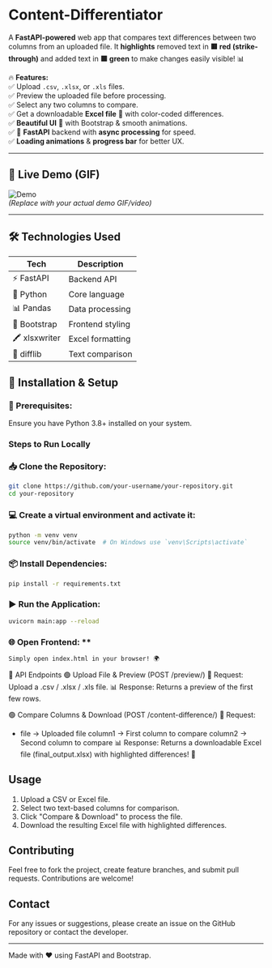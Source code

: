 # Content-Differentiator

A **FastAPI-powered** web app that compares text differences between two columns from an uploaded file. It **highlights** removed text in **🟥 red (strike-through)** and added text in **🟩 green** to make changes easily visible! 📊  

🔥 **Features:**  
✅ Upload `.csv`, `.xlsx`, or `.xls` files.  
✅ Preview the uploaded file before processing.  
✅ Select any two columns to compare.  
✅ Get a downloadable **Excel file** 📂 with color-coded differences.  
✅ **Beautiful UI** 🎨 with Bootstrap & smooth animations.  
✅ 🚀 **FastAPI** backend with **async processing** for speed.  
✅ **Loading animations** & **progress bar** for better UX.  

---

## 🌟 Live Demo (GIF)  

![Demo](https://media.giphy.com/media/26AHONQ79FdWZhAI0/giphy.gif)  
*(Replace with your actual demo GIF/video)*  

---

## 🛠 Technologies Used  

| **Tech**   | **Description**  |
|------------|----------------|
| ⚡ FastAPI  | Backend API   |
| 🐍 Python  | Core language  |
| 📊 Pandas  | Data processing  |
| 🎨 Bootstrap  | Frontend styling  |
| 🖍 xlsxwriter  | Excel formatting  |
| 🔄 difflib  | Text comparison  |

## 🚀 Installation & Setup  

### **🔧 Prerequisites:** 
Ensure you have Python 3.8+ installed on your system.

### Steps to Run Locally
### **📥 Clone the Repository:**
   ```bash
   git clone https://github.com/your-username/your-repository.git
   cd your-repository
   ```
### 💻 Create a virtual environment and activate it: 
   ```bash
   python -m venv venv
   source venv/bin/activate  # On Windows use `venv\Scripts\activate`
   ```
   
### 📦 Install Dependencies:    
   ```bash
   pip install -r requirements.txt
   ```
### ▶ Run the Application: 
   ```bash
   uvicorn main:app --reload
   ```
### 🌐 Open Frontend: **
```bash
Simply open index.html in your browser! 🌍
```

🔗 API Endpoints
🟢 Upload File & Preview (POST /preview/)
📂 Request: Upload a .csv / .xlsx / .xls file.
📊 Response: Returns a preview of the first few rows.

🟢 Compare Columns & Download (POST /content-difference/)
📂 Request:

   * file → Uploaded file
column1 → First column to compare
column2 → Second column to compare
📊 Response: Returns a downloadable Excel file (final_output.xlsx) with highlighted differences! 🎉

## Usage
1. Upload a CSV or Excel file.
2. Select two text-based columns for comparison.
3. Click "Compare & Download" to process the file.
4. Download the resulting Excel file with highlighted differences.

## Contributing
Feel free to fork the project, create feature branches, and submit pull requests. Contributions are welcome!

## Contact
For any issues or suggestions, please create an issue on the GitHub repository or contact the developer.

---
Made with ❤️ using FastAPI and Bootstrap.


